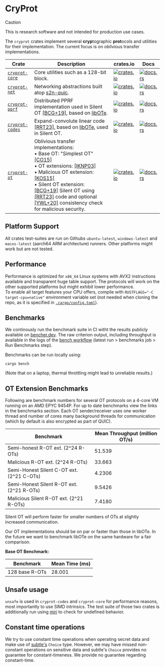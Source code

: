 # CryProt

> [!CAUTION]  
> This is research software and not intended for production use cases.

The `cryprot` crates implement several **cryp**tographic **prot**ocols and utilities for their implementation. The current focus is on obilvious transfer implementations.

| Crate | Description | crates.io | Docs |
|---|---|---|---|
| [`cryprot-core`] | Core utilities such as a 128-bit block. | [![crates.io](https://img.shields.io/crates/v/cryprot-core)](https://crates.io/crates/cryprot-core) | [![docs.rs](https://img.shields.io/docsrs/cryprot-core)](https://docs.rs/cryprot-core) |
| [`cryprot-net`] | Networking abstractions built atop [s2n-quic](https://docs.rs/s2n-quic/latest/s2n_quic/). | [![crates.io](https://img.shields.io/crates/v/cryprot-net)](https://crates.io/crates/cryprot-net) | [![docs.rs](https://img.shields.io/docsrs/cryprot-net)](https://docs.rs/cryprot-net) |
| [`cryprot-pprf`] | Distributed PPRF implementation used in Silent OT [[BCG+19]](https://eprint.iacr.org/2019/1159), based on [libOTe](https://github.com/osu-crypto/libOTe). | [![crates.io](https://img.shields.io/crates/v/cryprot-pprf)](https://crates.io/crates/cryprot-pprf) | [![docs.rs](https://img.shields.io/docsrs/cryprot-pprf)](https://docs.rs/cryprot-pprf) |
| [`cryprot-codes`] | Expand-convolute linear code [[RRT23]](https://eprint.iacr.org/2023/882), based on [libOTe](https://github.com/osu-crypto/libOTe), used in Silent OT. | [![crates.io](https://img.shields.io/crates/v/cryprot-codes)](https://crates.io/crates/cryprot-codes) | [![docs.rs](https://img.shields.io/docsrs/cryprot-codes)](https://docs.rs/cryprot-codes) |
| [`cryprot-ot`] | Oblivious transfer implementations:<br>• Base OT: "Simplest OT" [[CO15]](https://eprint.iacr.org/2015/267)<br>• OT extensions: [[IKNP03]](https://www.iacr.org/archive/crypto2003/27290145/27290145.pdf)<br>• Malicious OT extension: [[KOS15]](https://eprint.iacr.org/2015/546.pdf)<br>• Silent OT extension: [[BCG+19]](https://eprint.iacr.org/2019/1159) Silent OT using [[RRT23]](https://eprint.iacr.org/2023/882) code and optional [[YWL+20]](https://dl.acm.org/doi/pdf/10.1145/3372297.3417276) consistency check for malicious security. | [![crates.io](https://img.shields.io/crates/v/cryprot-ot)](https://crates.io/crates/cryprot-ot) | [![docs.rs](https://img.shields.io/docsrs/cryprot-ot)](https://docs.rs/cryprot-ot) |


## Platform Support
All crates test-suites are run on Githubs `ubuntu-latest`, `windows-latest` and `macos-latest` (aarch64 ARM architecture) runners. Other platforms might work but are not tested.

## Performance
Performance is optimized for `x86_64` Linux systems with AVX2 instructions available and transparent huge table support. The protocols will work on the other supported platforms but might exhibit lower performance.  
To enable all target features your CPU offers, compile with `RUSTFLAGS="-C target-cpu=native"` environment variable set (not needed when cloning the repo, as it is specified in [`.cargo/config.toml`]).

## Benchmarks
We continously run the benchmark suite in CI witht the results publicly available on [bencher.dev](https://bencher.dev/perf/cryprot/plots). The raw criterion output, including throughput is available in the logs of the [bench workflow](https://github.com/robinhundt/CryProt/actions/workflows/bench.yml) (latest run > benchmarks job > Run Benchmarks step).

Benchmarks can be run locally using:
```
cargo bench
```
(Note that on a laptop, thermal throttling might lead to unreliable results.)

## OT Extension Benchmarks
Following are benchmark numbers for several OT protocols on a 4-core VM running on an AMD EPYC 9454P. For up to date benchmarks view the links in the benchmarks section. Each OT sender/receiver uses one worker thread and number of cores many background threads for communication (which by default is also encrypted as part of QUIC). 

| Benchmark                                         | Mean Throughput (million OT/s) |
|--------------------------------------------------|--------------------------|
| Semi-honest R-OT ext. (2^24 R-OTs)       | 51.539                   |
| Malicious R-OT ext. (2^24 R-OTs)         | 33.663                   |
| Semi-Honest Silent C-OT ext. (2^21 C-OTs)          | 4.2306                   |
| Semi-Honest Silent R-OT ext. (2^21 R-OTs)              | 9.5426                   |
| Malicious Silent R-OT ext. (2^21 R-OTs)    | 7.4180                   |

Silent OT will perform faster for smaller numbers of OTs at slightly increased communication.

Our OT implementations should be on par or faster than those in libOTe. In the future we want to benchmark libOTe on the same hardware for a fair comparison.

**Base OT Benchmark:**

| Benchmark      | Mean Time (ms) |
|---------------|---------------|
| 128 base R-OTs   | 28.001        |


## Unsafe usage
`unsafe` is used in `cryprot-codes` and `cryprot-core` for performance reasons, most importantly to use SIMD intrinsics. The test suite of those two crates is additionally run using [miri](https://github.com/rust-lang/miri) to check for undefined behavior.

## Constant time operations
We try to use constant time operations when operating secret data and make use of [subtle's](https://docs.rs/subtle/latest/subtle/) `Choice` type. However, we may have missed non-constant operations on sensitive data and subtle's `Choice` provides no guarantee for constant-timeness. We provide no guarantee regarding constant-time.

[`cryprot-core`]: ./cryprot-core
[`cryprot-net`]: ./cryprot-net
[`cryprot-pprf`]: ./cryprot-pprf
[`cryprot-codes`]: ./cryprot-codes
[`cryprot-ot`]: ./cryprot-ot

[`.cargo/config.toml`]: ./.cargo/config.toml 